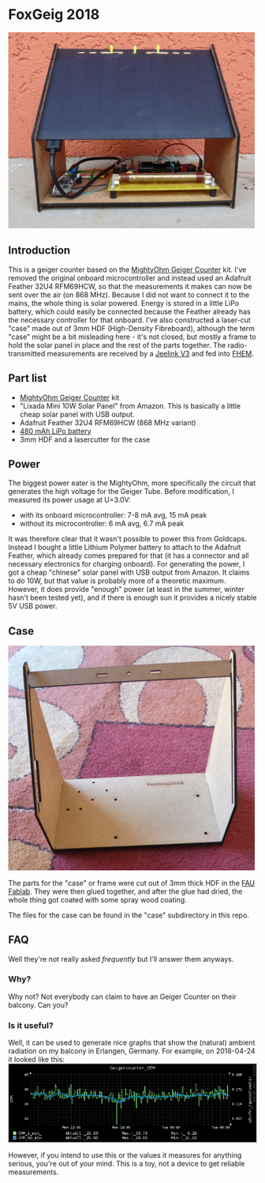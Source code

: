 
# FoxGeig 2018

<img src="pics/foxgeig2018-fully-assembled.jpg" alt="picture of fully assembled FoxGeig2018" width="500">


## Introduction

This is a geiger counter based on the [MightyOhm Geiger Counter](https://mightyohm.com/blog/products/geiger-counter/) kit. I've removed the original onboard microcontroller and instead used an Adafruit Feather 32U4 RFM69HCW, so that the measurements it makes can now be sent over the air (on 868 MHz). Because I did not want to connect it to the mains, the whole thing is solar powered. Energy is stored in a little LiPo battery, which could easily be connected because the Feather already has the necessary controller for that onboard. I've also constructed a laser-cut "case" made out of 3mm HDF (High-Density Fibreboard), although the term "case" might be a bit misleading here - it's not closed, but mostly a frame to hold the solar panel in place and the rest of the parts together. The radio-transmitted measurements are received by a [Jeelink V3](https://jeelabs.net/projects/hardware/wiki/JeeLink) and fed into [FHEM](https://fhem.de/).

## Part list

* [MightyOhm Geiger Counter](https://mightyohm.com/blog/products/geiger-counter/) kit
* "Lixada Mini 10W Solar Panel" from Amazon. This is basically a little cheap solar panel with USB output.
* Adafruit Feather 32U4 RFM69HCW (868 MHz variant)
* [480 mAh LiPo battery](https://eckstein-shop.de/LiPo-Akku-Lithium-Ion-Polymer-Batterie-37V-480mAh-JST-PH-Connector)
* 3mm HDF and a lasercutter for the case

## Power

The biggest power eater is the MightyOhm, more specifically the circuit that generates the high voltage for the Geiger Tube. Before modification, I measured its power usage at U=3.0V:
* with its onboard microcontroller:  7-8 mA avg, 15 mA peak
* without its microcontroller: 6 mA avg, 6.7 mA peak

It was therefore clear that it wasn't possible to power this from Goldcaps. Instead I bought a little Lithium Polymer battery to attach to the Adafruit Feather, which already comes prepared for that (it has a connector and all necessary electronics for charging onboard). For generating the power, I got a cheap "chinese" solar panel with USB output from Amazon. It claims to do 10W, but that value is probably more of a theoretic maximum. However, it does provide "enough" power (at least in the summer, winter hasn't been tested yet), and if there is enough sun it provides a nicely stable 5V USB power.

## Case

<img src="pics/foxgeig-case.jpg" alt="picture of FoxGeig2018 case" width="500">

The parts for the "case" or frame were cut out of 3mm thick HDF in the [FAU Fablab](https://fablab.fau.de). They were then glued together, and after the glue had dried, the whole thing got coated with some spray wood coating.

The files for the case can be found in the "case" subdirectory in this repo.

## FAQ

Well they're not really asked _frequently_ but I'll answer them anyways.

### Why?

Why not?
Not everybody can claim to have an Geiger Counter on their balcony. Can you?

### Is it useful?

Well, it can be used to generate nice graphs that show the (natural) ambient radiation on my balcony in Erlangen, Germany. For example, on 2018-04-24 it looked like this:
![RRD graph CPM on my balcony 2018-04-24](pics/rrd-geigercounter-day.png)

However, if you intend to use this or the values it measures for anything serious, you're out of your mind. This is a toy, not a device to get reliable measurements.
